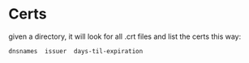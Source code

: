Certs
=====

given a directory, it will look for all .crt files and list the certs this way:

    dnsnames  issuer  days-til-expiration
